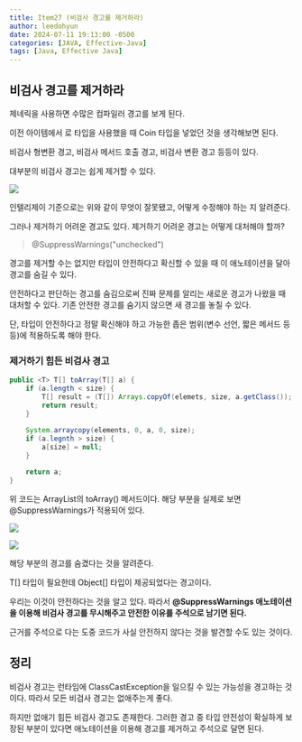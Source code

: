 ```yaml
---
title: Item27 (비검사 경고를 제거하라)
author: leedohyun
date: 2024-07-11 19:13:00 -0500
categories: [JAVA, Effective-Java]
tags: [Java, Effective Java]
---
```


## 비검사 경고를 제거하라

제네릭을 사용하면 수많은 컴파일러 경고를 보게 된다.

이전 아이템에서 로 타입을 사용했을 때 Coin 타입을 넣었던 것을 생각해보면 된다.

비검사 형변환 경고, 비검사 메서드 호출 경고, 비검사 변환 경고 등등이 있다.

대부분의 비검사 경고는 쉽게 제거할 수 있다.

![](https://blog.kakaocdn.net/dn/d9pLD4/btsIwYlRcjw/5s6DpixDuDl3ubFxfx70OK/img.png)

인텔리제이 기준으로는 위와 같이 무엇이 잘못됐고, 어떻게 수정해야 하는 지 알려준다.

그러나 제거하기 어려운 경고도 있다. 제거하기 어려운 경고는 어떻게 대처해야 할까?

> @SuppressWarnings("unchecked")

경고를 제거할 수는 없지만 타입이 안전하다고 확신할 수 있을 때 이 애노테이션을 달아 경고를 숨길 수 있다.

안전하다고 판단하는 경고를 숨김으로써 진짜 문제를 알리는 새로운 경고가 나왔을 때 대처할 수 있다. 기존 안전한 경고를 숨기지 않으면 새 경고를 놓칠 수 있다.

단, 타입이 안전하다고 정말 확신해야 하고 가능한 좁은 범위(변수 선언, 짧은 메서드 등등)에 적용하도록 해야 한다.

### 제거하기 힘든 비검사 경고

```java
public <T> T[] toArray(T[] a) {
	if (a.length < size) {
		T[] result = (T[]) Arrays.copyOf(elemets, size, a.getClass());
		return result;
	}
	
	System.arraycopy(elements, 0, a, 0, size);
	if (a.legnth > size) {
		a[size] = null;
	}

	return a;
}
```

위 코드는 ArrayList의 toArray() 메서드이다. 해당 부분을 실제로 보면 @SuppressWarnings가 적용되어 있다.

![](https://blog.kakaocdn.net/dn/bL7cx5/btsIy2fDEuj/KbwVrzQTF57lIpx2pfPLi1/img.png)

![](https://blog.kakaocdn.net/dn/2tAMZ/btsIyZQWl5D/ADPjPDnOEx72k3dAaoQaY0/img.png)

해당 부분의 경고를 숨겼다는 것을 알려준다.

T[] 타입이 필요한데 Object[] 타입이 제공되었다는 경고이다.

우리는 이것이 안전하다는 것을 알고 있다. 따라서 **@SuppressWarnings 애노테이션을 이용해 비검사 경고를 무시해주고 안전한 이유를 주석으로 남기면 된다.**

근거를 주석으로 다는 도중 코드가 사실 안전하지 않다는 것을 발견할 수도 있는 것이다.

## 정리

비검사 경고는 런타임에 ClassCastException을 일으킬 수 있는 가능성을 경고하는 것이다. 따라서 모든 비검사 경고는 없애주는게 좋다.

하지만 없애기 힘든 비검사 경고도 존재한다. 그러한 경고 중 타입 안전성이 확실하게 보장된 부분이 있다면 애노테이션을 이용해 경고를 제거하고 주석으로 달면 된다.